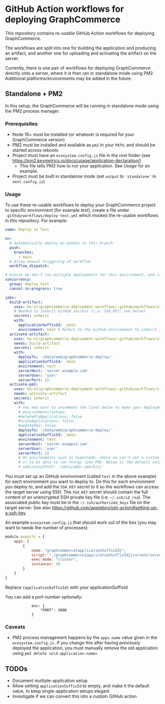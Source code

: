 # GitHub Action workflows for deploying GraphCommerce

This repository contains re-usable GitHub Action workflows for deploying GraphCommerce.

The workflows are split into one for building the application and producing an artifact, and another one for uploading
and activating the artifact on the server.

Currently, there is one pair of workflows for deploying GraphCommerce directly onto a server, where it is then ran in
standalone mode using PM2. Additional platforms/environments may be added in the future.

## Standalone + PM2

In this setup, the GraphCommerce will be running in standalone mode using the PM2 process manager.

### Prerequisites

- Node 16+ must be installed (or whatever is required for your GraphCommerce version)
- PM2 must be installed and available as `pm2` in your `PATH`, and should be started across reboots
- Project must have an `ecosystem.config.js` file in the root folder (see https://pm2.keymetrics.io/docs/usage/application-declaration/)
  -  This file tells PM2 how to run your application. See _Usage_ for an example. 
- Project must be built in standalone mode (set `output` to `'standalone'` in `next.config.js`)

### Usage

To use these re-usable workflows to deploy your GraphCommerce project to specific environment (for example _test_),
create a file under `.github/workflows/deploy-test.yml` which invokes the re-usable workflows in this repository. For
example:

```yaml
name: Deploy to Test

on:
  # Automatically deploy on pushes to this branch
  push:
    branches:
      - main
  # Allow manual triggering of workflow
  workflow_dispatch:

# Ensure we don't run multiple deployments for this environment, and cancel running deployments on new pushes
concurrency:
  group: deploy_test 
  cancel-in-progress: true

jobs:
  build-artifact:
    uses: ho-nl/graphcommerce-deployment-workflows/.github/workflows/standalone-build-artifact.yml@main
    # Needed to inherit GitHub secrets (i.e. SSH_KEY; see below)
    secrets: inherit
    with:
      applicationSuffixId: _main
      environment: test # Refers to the GitHub environment to inherit secrets from
  activate-artifact:
    uses: ho-nl/graphcommerce-deployment-workflows/.github/workflows/standalone-activate-artifact.yml@main
    needs: build-artifact
    secrets: inherit
    with:
      deployTo: '/data/web/graphcommerce-deploy/'
      applicationSuffixId: _main
      environment: test
      serverHost: 'server.example.com'
      serverUser: 'user'
      serverPort: 22
  activate-pm2:
    uses: ho-nl/graphcommerce-deployment-workflows/.github/workflows/standalone-activate-pm2.yml@main
    needs: activate-artifact
    secrets: inherit
    with:
      # You may want to uncomment the lines below to make your deployments more reliable on certain hosting
      # environments/setups:
      #deleteOldApplications: false
      #scaleApplications: false
      #updatePm2: false
      deployTo: '/data/web/graphcommerce-deploy/'
      applicationSuffixId: _main
      environment: test
      serverHost: 'server.example.com'
      serverUser: 'user'
      serverPort: 22
      # On environments such as hypernode, where we can't set a custom PATH for non-login shells, and need to customize
      # it to be able to run things like PM2. Below is the default value, so npm-installed executables can be invoked.
      # additionalPath: '/data/web/.npm/bin/'
```

You must set up an GitHub environment (called `test` in the above example) for each environment you want to deploy to.
Do this for each environment you deploy to, and add the `SSH_KEY` secret to it so the  workflows can access
the target server using SSH. The `SSH_KEY` secret should contain the full content of an unencrypted SSH private key file
(i.e. `~/.ssh/id_rsa`). The associated public key must be in the `~/.ssh/authorized_keys` file on the target server.
See also https://github.com/appleboy/ssh-action#setting-up-a-ssh-key

An example `ecosystem.config.js` that should work out of the box (you may want to tweak the number of processes):

```js
module.exports = {
    apps: [
        {
            name: "graphcommerce{applicationSuffixId}",
            script: "./graphcommerce{applicationSuffixId}/current/server.js",
            exec_mode: "cluster",
            instances: 20
        }
    ]
}
```
Replace `{applicationSuffixId}` with your applicationSuffixId

You can add a port number optionally:
```
            env: {
                "PORT": 3000
            }
```

### Caveats

- PM2 process management happens by the `apps.name` value given in the `ecosystem.config.js`. If you change this after
  having previously deployed the application, you must manually remove the old application using `pm2 delete
  <old-application-name>`


## TODOs
- Document multiple-application setup
- Allow setting `applicationSuffixId` to empty, and make it the default value, to keep single-application setups elegant
- Investigate if we can convert this into a custom GitHub action
